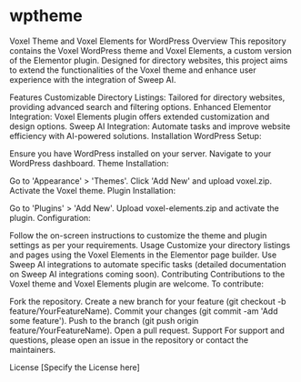 # wptheme

Voxel Theme and Voxel Elements for WordPress
Overview
This repository contains the Voxel WordPress theme and Voxel Elements, a custom version of the Elementor plugin. Designed for directory websites, this project aims to extend the functionalities of the Voxel theme and enhance user experience with the integration of Sweep AI.

Features
Customizable Directory Listings: Tailored for directory websites, providing advanced search and filtering options.
Enhanced Elementor Integration: Voxel Elements plugin offers extended customization and design options.
Sweep AI Integration: Automate tasks and improve website efficiency with AI-powered solutions.
Installation
WordPress Setup:

Ensure you have WordPress installed on your server.
Navigate to your WordPress dashboard.
Theme Installation:

Go to 'Appearance' > 'Themes'.
Click 'Add New' and upload voxel.zip.
Activate the Voxel theme.
Plugin Installation:

Go to 'Plugins' > 'Add New'.
Upload voxel-elements.zip and activate the plugin.
Configuration:

Follow the on-screen instructions to customize the theme and plugin settings as per your requirements.
Usage
Customize your directory listings and pages using the Voxel Elements in the Elementor page builder.
Use Sweep AI integrations to automate specific tasks (detailed documentation on Sweep AI integrations coming soon).
Contributing
Contributions to the Voxel theme and Voxel Elements plugin are welcome. To contribute:

Fork the repository.
Create a new branch for your feature (git checkout -b feature/YourFeatureName).
Commit your changes (git commit -am 'Add some feature').
Push to the branch (git push origin feature/YourFeatureName).
Open a pull request.
Support
For support and questions, please open an issue in the repository or contact the maintainers.

License
[Specify the License here]

